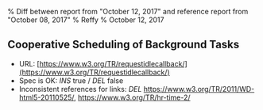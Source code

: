 % Diff between report from "October 12, 2017" and reference report from "October 08, 2017"
% Reffy
% October 12, 2017

## Cooperative Scheduling of Background Tasks

- URL: [https://www.w3.org/TR/requestidlecallback/](https://www.w3.org/TR/requestidlecallback/)
- Spec is OK: *INS* true / *DEL* false
- Inconsistent references for links: *DEL* https://www.w3.org/TR/2011/WD-html5-20110525/, https://www.w3.org/TR/hr-time-2/


